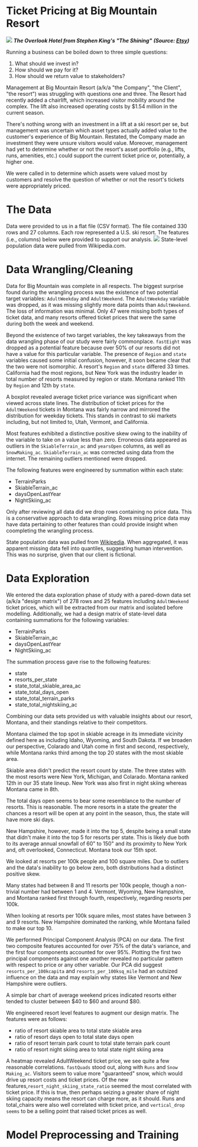 # Ticket Pricing at Big Mountain Resort
![](images1/overlook_postcard.jpg)
***The Overlook Hotel from Stephen King's "The Shining"***
***(Source: [Etsy](https://www.etsy.com/listing/729040276/the-overlook-hotel-postcard-stephen-king))*** 

Running a business can be boiled down to three simple questions: 

1. What should we invest in?
2. How should we pay for it?
3. How should we return value to stakeholders?

Management at Big Mountain Resort (a/k/a "the Company", "the Client", "the resort") was struggling with questions one and three. The Resort had recently added a chairlift, which increased visitor mobility around the complex. The lift also increased operating costs by $1.54 million in the current season. 

There's nothing wrong with an investment in a lift at a ski resort per se, but management was uncertain which asset types actually added value to the customer's experience of Big Mountain. Restated, the Company made an investment they were unsure visitors would value. Moreover, management had yet to determine whether or not the resort's asset portfolio (e.g., lifts, runs, amenities, etc.) could support the current ticket price or, potentially, a higher one.

We were called in to determine which assets were valued most by customers and resolve the question of whether or not the resort's tickets were appropriately priced.

# The Data
Data were provided to us in a flat file (CSV format). The file contained 330 rows and 27 columns. Each row represented a U.S. ski resort. The features (i.e., columns) below were provided to support our analysis.
![](images1/Features.png) State-level population data were pulled from Wikipedia.com.   

# Data Wrangling/Cleaning
Data for Big Mountain was complete in all respects. The biggest surprise found during the wrangling process was the existence of two potential target variables: `AdultWeekday` and `AdultWeekend`. The `AdultWeekday` variable was dropped, as it was missing slightly more data points than `AdultWeekend`. The loss of information was minimal. Only 47 were missing both types of ticket data, and many resorts offered ticket prices that were the same during both the week and weekend.

Beyond the existence of two target variables, the key takeaways from the data wrangling phase of our study were fairly commonplace. `fastEight` was dropped as a potential feature because over 50% of our resorts did not have a value for this particular variable. The presence of `Region` and `state` variables caused some initial confusion, however, it soon became clear that the two were not isomorphic. A resort's `Region` and `state` differed 33 times. California had the most regions, but New York was the industry leader in total number of resorts measured by region or state. Montana ranked 11th by `Region` and 12th by `state`.

A boxplot revealed average ticket price variance was significant when viewed across state lines. The distribution of ticket prices for the `AdultWeekend` tickets in Montana was fairly narrow and mirrored the distribution for weekday tickets. This stands in contrast to ski markets including, but not limited to, Utah, Vermont, and California.

Most features exhibited a distinctive positive skew owing to the inability of the variable to take on a value less than zero. Erroneous data appeared as outliers in the `SkiableTerrain_ac` and `yearsOpen` columns, as well as `SnowMaking_ac`. `SkiableTerrain_ac` was corrected using data from the internet. The remaining outliers mentioned were dropped.

The following features were engineered by summation within each state:
* TerrainParks
* SkiableTerrain_ac
* daysOpenLastYear
* NightSkiing_ac

Only after reviewing all data did we drop rows containing no price data. This is a conservative approach to data wrangling. Rows missing price data may have data pertaining to other features than could provide insight when coompleting the wrangling process.

State population data was pulled from [Wikipedia](https://simple.wikipedia.org/w/index.php?title=List_of_U.S._states&oldid=7168473).
When aggregated, it was apparent missing data fell into quantiles, suggesting human intervention. This was no surprise, given that our client is fictional.

# Data Exploration
We entered the data exploration phase of study with a pared-down data set (a/k/a "design matrix") of 278 rows and 25 features including `AdultWeekend` ticket prices, which will be extracted from our matrix and isolated before modelling. Additionally, we had a design matrix of state-level data containing summations for the following variables:
* TerrainParks
* SkiableTerrain_ac
* daysOpenLastYear
* NightSkiing_ac

The summation process gave rise to the following features: 
* state 
* resorts_per_state 
* state_total_skiable_area_ac
* state_total_days_open
* state_total_terrain_parks 
* state_total_nightskiing_ac

Combining our data sets provided us with valuable insights about our resort, Montana, and their standings relative to their competitors.

Montana claimed the top spot in skiable acreage in its immediate vicinity defined here as including Idaho, Wyoming, and South Dakota. If we broaden our perspective, Colarado and Utah come in first and second, respectively, while Montana ranks third among the top 20 states with the most skiable area.

Skiable area didn't predict the resort count by state. The three states with the most resorts were New York, Michigan, and Colarado. Montana ranked 12th in our 35 state lineup. New York was also first in night skiing whereas Montana came in 8th.

The total days open seems to bear some resemblance to the number of resorts. This is reasonable. The more resorts in a state the greater the chances a resort will be open at any point in the season, thus, the state will have more ski days.

New Hampshire, however, made it into the top 5, despite being a small state that didn't make it into the top 5 for resorts per state. This is likely due both to its average annual snowfall of 60" to 150" and its proximity to New York and, oft overlooked, Connecticut. Montana took our 15th spot.

We looked at resorts per 100k people and 100 square miles. Due to outliers and the data's inability to go below zero, both distributions had a distinct positive skew. 

Many states had between 8 and 11 resorts per 100k people, though a non-trivial number had between 1 and 4. Vermont, Wyoming, New Hampshire, and Montana ranked first through fourth, respectively, regarding resorts per 100k.  

When looking at resorts per 100k square miles, most states have between 3 and 9 resorts. New Hampshire dominated the ranking, while Montana failed to make our top 10.

We performed Principal Component Analysis (PCA) on our data. The first two composite features accounted for over 75% of the data's variance, and the first four components accounted for over 95%. Plotting the first two principal components against one another revealed no particular pattern with respect to price or any other variable. Our PCA did suggest `resorts_per_100kcapita` and `resorts_per_100ksq_mile` had an outsized influence on the data and may explain why states like Vermont and New Hampshire were outliers.  

A simple bar chart of average weekend prices indicated resorts either tended to cluster between $40 to $60 and around $80.

We engineered resort level features to augment our design matrix. The features were as follows:
* ratio of resort skiable area to total state skiable area
* ratio of resort days open to total state days open
* ratio of resort terrain park count to total state terrain park count
* ratio of resort night skiing area to total state night skiing area

A heatmap revealed AdultWeekend ticket price, we see quite a few reasonable correlations. `fastQuads` stood out, along with `Runs` and `Snow Making_ac`. Visitors seem to value more "guaranteed" snow, which would drive up resort costs and ticket prices. Of the new features,`resort_night_skiing_state_ratio` seemed the most correlated with ticket price. If this is true, then perhaps seizing a greater share of night skiing capacity means the resort can charge more, as it should.  Runs and total_chairs were also well correlated with ticket price, and `vertical_drop seems` to be a selling point that raised ticket prices as well.

# Model Preprocessing and Training




